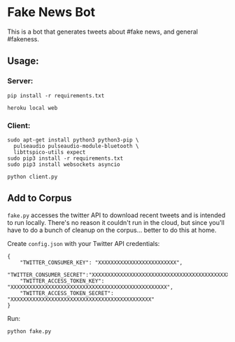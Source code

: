 # Fake News Bot

This is a bot that generates tweets about #fake news, and general #fakeness.

## Usage:
### Server:
```
pip install -r requirements.txt

heroku local web
```

### Client:
```
sudo apt-get install python3 python3-pip \
  pulseaudio pulseaudio-module-bluetooth \
  libttspico-utils expect
sudo pip3 install -r requirements.txt
sudo pip3 install websockets asyncio

python client.py
```

## Add to Corpus
`fake.py` accesses the twitter API to download recent tweets and is
intended to run locally. There's no reason it couldn't run in the cloud,
but since you'll have to do a bunch of cleanup on the corpus... better to do
this at home.

Create `config.json` with your Twitter API credentials:
```
{
    "TWITTER_CONSUMER_KEY": "XXXXXXXXXXXXXXXXXXXXXXXXX",
    "TWITTER_CONSUMER_SECRET":"XXXXXXXXXXXXXXXXXXXXXXXXXXXXXXXXXXXXXXXXXXXXXXXXXX",
    "TWITTER_ACCESS_TOKEN_KEY": "XXXXXXXXXXXXXXXXXXXXXXXXXXXXXXXXXXXXXXXXXXXXXXXXXX",
    "TWITTER_ACCESS_TOKEN_SECRET": "XXXXXXXXXXXXXXXXXXXXXXXXXXXXXXXXXXXXXXXXXXXXX"
}
```

Run:
```
python fake.py
```
